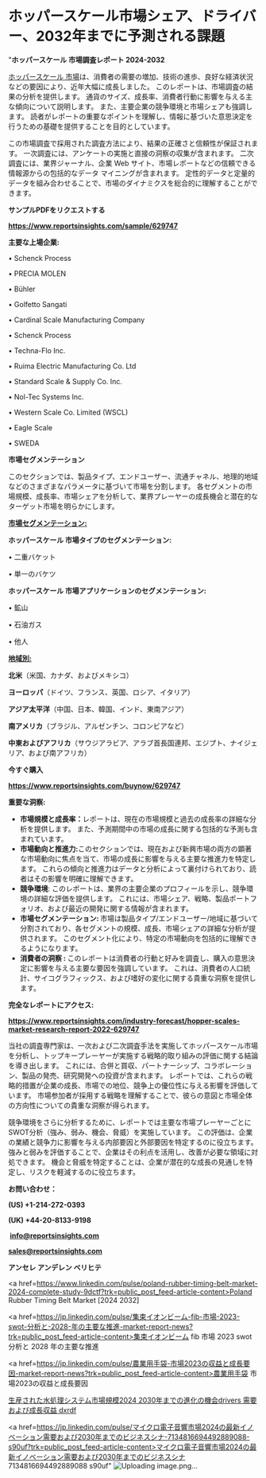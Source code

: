 # ホッパースケール市場シェア、ドライバー、2032年までに予測される課題

"<strong>ホッパースケール 市場調査レポート 2024-2032</strong>

<a href=https://www.reportsinsights.com/sample/629747>ホッパースケール 市場</a>は、消費者の需要の増加、技術の進歩、良好な経済状況などの要因により、近年大幅に成長しました。 このレポートは、市場調査の結果の分析を提供します。 通貨のサイズ、成長率、消費者行動に影響を与える主な傾向について説明します。 また、主要企業の競争環境と市場シェアも強調します。 読者がレポートの重要なポイントを理解し、情報に基づいた意思決定を行うための基礎を提供することを目的としています。

この市場調査で採用された調査方法により、結果の正確さと信頼性が保証されます。 一次調査には、アンケートの実施と直接の洞察の収集が含まれます。 二次調査には、業界ジャーナル、企業 Web サイト、市場レポートなどの信頼できる情報源からの包括的なデータ マイニングが含まれます。 定性的データと定量的データを組み合わせることで、市場のダイナミクスを総合的に理解することができます。

<strong><b>サンプルPDFをリクエストする</b></strong>

<a href=https://www.reportsinsights.com/sample/629747><strong><u>https://www.reportsinsights.com/sample/629747</u></strong></a>

<strong>主要な上場企業:</strong>

• Schenck Process

• PRECIA MOLEN

• Bühler

• Golfetto Sangati

• Cardinal Scale Manufacturing Company

• Schenck Process

• Techna-Flo Inc.

• Ruima Electric Manufacturing Co. Ltd

• Standard Scale & Supply Co. Inc.

• Nol-Tec Systems Inc.

• Western Scale Co. Limited (WSCL)

• Eagle Scale

• SWEDA

<strong>市場セグメンテーション</strong>

このセクションでは、製品タイプ、エンドユーザー、流通チャネル、地理的地域などのさまざまなパラメータに基づいて市場を分割します。 各セグメントの市場規模、成長率、市場シェアを分析して、業界プレーヤーの成長機会と潜在的なターゲット市場を明らかにします。

<strong><u>市場セグメンテーション</u></strong><strong><u>:</u></strong>

<strong>ホッパースケール 市場タイプのセグメンテーション:</strong>

• 二重バケット

• 単一のバケツ

<strong>ホッパースケール 市場アプリケーションのセグメンテーション:</strong>

• 鉱山

• 石油ガス

• 他人

<strong><u>地域別</u></strong><strong><u>:</u></strong>

<strong>北米</strong>（米国、カナダ、およびメキシコ）

<strong>ヨーロッパ</strong>（ドイツ、フランス、英国、ロシア、イタリア）

<strong>アジア太平洋</strong>（中国、日本、韓国、インド、東南アジア）

<strong>南アメリカ</strong>（ブラジル、アルゼンチン、コロンビアなど）

<strong>中東およびアフリカ</strong>（サウジアラビア、アラブ首長国連邦、エジプト、ナイジェリア、および南アフリカ）

<strong>今すぐ購入</strong>

<a href=https://www.reportsinsights.com/buynow/629747><strong><u>https://www.reportsinsights.com/buynow/629747</u></strong></a>

<strong>重要な洞察:</strong>
<ul>
  <li><strong>市場規模と成長率：</strong>レポートは、現在の市場規模と過去の成長率の詳細な分析を提供します。 また、予測期間中の市場の成長に関する包括的な予測も含まれています。</li>
  <li><strong>市場動向と推進力:</strong>このセクションでは、現在および新興市場の両方の顕著な市場動向に焦点を当て、市場の成長に影響を与える主要な推進力を特定します。 これらの傾向と推進力はデータと分析によって裏付けられており、読者はその影響を明確に理解できます。</li>
  <li><strong>競争環境</strong>: このレポートは、業界の主要企業のプロフィールを示し、競争環境の詳細な評価を提供します。 これには、市場シェア、戦略、製品ポートフォリオ、および最近の開発に関する情報が含まれます。</li>
  <li><strong>市場セグメンテーション: </strong>市場は製品タイプ/エンドユーザー/地域に基づいて分割されており、各セグメントの規模、成長、市場シェアの詳細な分析が提供されます。 このセグメント化により、特定の市場動向を包括的に理解できるようになります。</li>
  <li><strong>消費者の洞察 : </strong>このレポートは消費者の行動と好みを調査し、購入の意思決定に影響を与える主要な要因を強調しています。 これは、消費者の人口統計、サイコグラフィックス、および嗜好の変化に関する貴重な洞察を提供します。</li>
</ul>
<strong>完全なレポートにアクセス:</strong>

<a href=https://www.reportsinsights.com/industry-forecast/hopper-scales-market-research-report-2022-629747><strong><u><b>https://www.reportsinsights.com/industry-forecast/hopper-scales-market-research-report-2022-629747</b></u></strong></a>

当社の調査専門家は、一次および二次調査手法を実施してホッパースケール市場を分析し、トップキープレーヤーが実施する戦略的取り組みの評価に関する結論を導き出します。 これには、合併と買収、パートナーシップ、コラボレーション、製品の発売、研究開発への投資が含まれます。 レポートでは、これらの戦略的措置が企業の成長、市場での地位、競争上の優位性に与える影響を評価しています。 市場参加者が採用する戦略を理解することで、彼らの意図と市場全体の方向性についての貴重な洞察が得られます。

競争環境をさらに分析するために、レポートでは主要な市場プレーヤーごとにSWOT分析（強み、弱み、機会、脅威）を実施しています。 この評価は、企業の業績と競争力に影響を与える内部要因と外部要因を特定するのに役立ちます。 強みと弱みを評価することで、企業はその利点を活用し、改善が必要な領域に対処できます。 機会と脅威を特定することは、企業が潜在的な成長の見通しを特定し、リスクを軽減するのに役立ちます。

<strong>お問い合わせ：</strong>

<strong>(US) +1-214-272-0393</strong>

<strong>(UK) +44-20-8133-9198</strong>

<strong> </strong><a href=info@reportsinsights.com><strong><u>info@reportsinsights.com</u></strong></a>

<a href=sales@reportsinsights.com><strong><u>sales@reportsinsights.com</u></strong></a>

<strong>アンセレ アンデレン ベリヒテ</strong>

<a href=https://www.linkedin.com/pulse/poland-rubber-timing-belt-market-2024-complete-study-9dctf?trk=public_post_feed-article-content>Poland Rubber Timing Belt Market [2024 2032]</a>

<a href=https://jp.linkedin.com/pulse/集束イオンビーム-fib-市場-2023-swot-分析と-2028-年の主要な推進-market-report-news?trk=public_post_feed-article-content>集束イオンビーム fib 市場 2023 swot 分析と 2028 年の主要な推進</a>

<a href=https://jp.linkedin.com/pulse/農業用手袋-市場2023の収益と成長要因-market-report-news?trk=public_post_feed-article-content>農業用手袋 市場2023の収益と成長要因</a>

<a href=https://www.linkedin.com/pulse/生産された水処理システム市場規模2024-2030年までの進化の機会drivers-需要および成長収益-dxrdf/>生産された水処理システム市場規模2024 2030年までの進化の機会drivers 需要および成長収益 dxrdf</a>

<a href=https://jp.linkedin.com/pulse/マイクロ電子音響市場2024の最新イノベーション需要および2030年までのビジネスシナ-7134816694492889088-s90uf?trk=public_post_feed-article-content>マイクロ電子音響市場2024の最新イノベーション需要および2030年までのビジネスシナ 7134816694492889088 s90uf</a>"
![Uploading image.png…]()
